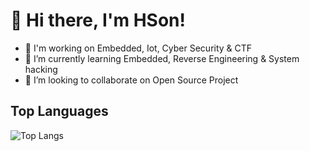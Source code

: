 # 👋 Hi there, I'm HSon! 

- 🔭 I'm working on Embedded, Iot, Cyber Security & CTF
- 🌱 I’m currently learning Embedded, Reverse Engineering & System hacking
- 👯 I’m looking to collaborate on Open Source Project

## Top Languages

![Top Langs](https://github-readme-stats.vercel.app/api/top-langs/?username=HSon-2004&layout=compact&theme=tokyonight)

